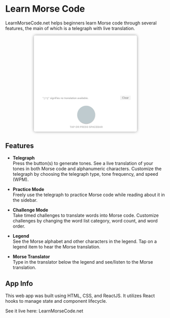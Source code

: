 # Learn Morse Code

LearnMorseCode.net helps beginners learn Morse code through several features, the main of which is a telegraph with live translation.

<p align=center>
<img src="telegraph.gif"
    width=325px
    style="border-radius: 5px;
        box-shadow: 0px 0px 10px rgba(0,0,0,0.4);"></p>

## Features
* **Telegraph**\
Press the button(s) to generate tones. See a live translation of your tones in both Morse code and alphanumeric characters. Customize the telegraph by choosing the telegraph type, tone frequency, and speed (WPM).

* **Practice Mode**\
Freely use the telegraph to practice Morse code while reading about it in the sidebar.

* **Challenge Mode**\
Take timed challenges to translate words into Morse code. Customize challenges by changing the word list category, word count, and word order.

* **Legend**\
See the Morse alphabet and other characters in the legend. Tap on a legend item to hear the Morse translation.

* **Morse Translator**\
Type in the translator below the legend and see/listen to the Morse translation.

## App Info
This web app was built using HTML, CSS, and ReactJS. It utilizes React hooks to manage state and component lifecycle.

See it live here: LearnMorseCode.net